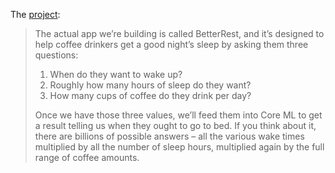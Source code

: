 The [project](https://www.hackingwithswift.com/books/ios-swiftui/betterrest-introduction):

> The actual app we’re building is called BetterRest, and it’s designed to help coffee drinkers
> get a good night’s sleep by asking them three questions:
>
> 1. When do they want to wake up?
> 2. Roughly how many hours of sleep do they want?
> 3. How many cups of coffee do they drink per day?
> 
> Once we have those three values, we’ll feed them into Core ML to get a result telling us when they ought to go to bed.
> If you think about it, there are billions of possible answers – all the various wake times multiplied by all the number of sleep hours, multiplied again by the full range of coffee amounts.
